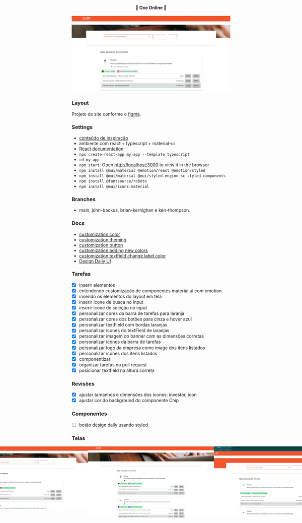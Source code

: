 <h4 align="center"> 
	🚧 Oxe Online 🚀
</h4>

<p align="center" style="display: flex; align-items: flex-start; justify-content: center;">
  <img alt="oxe-online" title="#oxe-online" src="./.github/tela-5.jpg" >
</p>  

### Layout 

Projeto de site conforme o [figma](https://www.figma.com/files/team/1171829626239227287/Jamboo?fuid=850142401757702475).

### Settings 

- [conteúdo de inspiração](https://www.youtube.com/watch?v=wLH1Vv86I44&list=PL29TaWXah3iaqOejItvW--TaFr9NcruyQ)
- ambiente com react + typescript + material-ui
- [React documentation](https://reactjs.org/)
- `npx create-react-app my-app --template typescript`
- `cd my-app`
- `npm start`: Open [http://localhost:3000](http://localhost:3000) to view it in the browser
- `npm install @mui/material @emotion/react @emotion/styled`
- `npm install @mui/material @mui/styled-engine-sc styled-components`
- `npm install @fontsource/roboto`
- `npm install @mui/icons-material`

### Branches

- main, john-backus, brian-kernighan e ken-thompson.

### Docs 

- [customization color](https://mui.com/material-ui/customization/color/)
- [customization theming](https://mui.com/pt/material-ui/customization/theming/)
- [customization button](https://mui.com/pt/material-ui/react-button/)
- [customization adding new colors](https://mui.com/pt/material-ui/customization/palette/#adding-new-colors)
- [customization textfield change label color](https://www.youtube.com/watch?v=Q3z-Qa8uqVU)
- [Design Daily UI](https://uidesigndaily.com/posts/figma-product-info-ui-design-card-day-1575)

### Tarefas 

- [x] inserir elementos
- [x] entendendo customização de componentes material ui com emotion
- [x] inserido os elementos do layout em tela
- [x] inserir ícone de busca no input
- [x] inserir ícone de seleção no input
- [x] personalizar cores da barra de tarefas para laranja
- [x] personalizar cores dos botões para cinza e hover azul
- [x] personalizar textField com bordas laranjas
- [x] personalizar ícones do textField de laranjas
- [x] personalizar imagem do banner com as dimensões corretas
- [x] personalizar ícones da barra de tarefas 
- [x] personalizar logo da empresa como image dos itens listados
- [x] personalizar ícones dos itens listados 
- [x] componentizar
- [x] organizar tarefas no pull request
- [x] posicionar textfield na altura correta  

### Revisões 

- [x] ajustar tamanhos e dimensões dos ícones: investor, icon
- [x] ajustar cor do background do componente Chip

### Componentes 

- [ ] botão design daily usando styled

### Telas 

<p align="center" style="display: flex; align-items: flex-start; justify-content: center;">
  <img alt="oxe-online" title="#oxe-online" src="./.github/tela-5.jpg" width="400px">
  <img alt="oxe-online" title="#oxe-online" src="./.github/tela-4.jpg" width="400px">
  <img alt="oxe-online" title="#oxe-online" src="./.github/tela-3.jpg" width="400px">
  <img alt="oxe-online" title="#oxe-online" src="./.github/tela-2.jpg" width="400px">
  <img alt="oxe-online" title="#oxe-online" src="./.github/tela-1.jpg" width="400px">
</p>  
